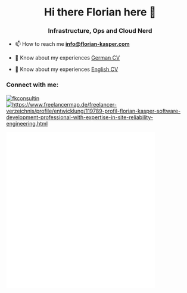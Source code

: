 <h1 align="center">Hi there Florian here 👋</h1>
<h3 align="center">Infrastructure, Ops and Cloud Nerd</h3>

- 📫 How to reach me **info@florian-kasper.com**

- 📄 Know about my experiences [German CV](./cv_de.pdf)
- 📄 Know about my experiences [English CV](./cv_en.pdf)

<h3 align="left">Connect with me:</h3>
<p align="left">
<a href="https://linkedin.com/in/fkconsultin" target="blank"><img align="center" src="https://raw.githubusercontent.com/rahuldkjain/github-profile-readme-generator/master/src/images/icons/Social/linked-in-alt.svg" alt="fkconsultin" height="30" width="40" /></a>
<a href="https://www.freelancermap.de/freelancer-verzeichnis/profile/entwicklung/119789-profil-florian-kasper-software-development-professional-with-expertise-in-site-reliability-engineering.html" target="blank"><img align="center" src="https://upload.wikimedia.org/wikipedia/commons/thumb/b/b7/Logo_freelancermap.png/1600px-Logo_freelancermap.png" alt="https://www.freelancermap.de/freelancer-verzeichnis/profile/entwicklung/119789-profil-florian-kasper-software-development-professional-with-expertise-in-site-reliability-engineering.html" height="30" /></a>
</p>

<img align="center" src="/github-metrics.svg" alt="Metrics" width="400">